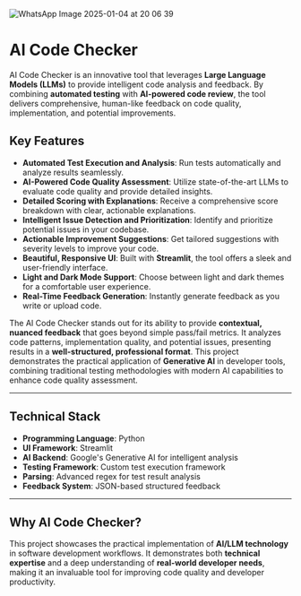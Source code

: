 
![WhatsApp Image 2025-01-04 at 20 06 39](https://github.com/user-attachments/assets/2c52a852-fbed-46da-a082-d15c8609a35b)
# AI Code Checker

AI Code Checker is an innovative tool that leverages **Large Language Models (LLMs)** to provide intelligent code analysis and feedback. By combining **automated testing** with **AI-powered code review**, the tool delivers comprehensive, human-like feedback on code quality, implementation, and potential improvements.

## Key Features

- **Automated Test Execution and Analysis**: Run tests automatically and analyze results seamlessly.
- **AI-Powered Code Quality Assessment**: Utilize state-of-the-art LLMs to evaluate code quality and provide detailed insights.
- **Detailed Scoring with Explanations**: Receive a comprehensive score breakdown with clear, actionable explanations.
- **Intelligent Issue Detection and Prioritization**: Identify and prioritize potential issues in your codebase.
- **Actionable Improvement Suggestions**: Get tailored suggestions with severity levels to improve your code.
- **Beautiful, Responsive UI**: Built with **Streamlit**, the tool offers a sleek and user-friendly interface.
- **Light and Dark Mode Support**: Choose between light and dark themes for a comfortable user experience.
- **Real-Time Feedback Generation**: Instantly generate feedback as you write or upload code.

The AI Code Checker stands out for its ability to provide **contextual, nuanced feedback** that goes beyond simple pass/fail metrics. It analyzes code patterns, implementation quality, and potential issues, presenting results in a **well-structured, professional format**. This project demonstrates the practical application of **Generative AI** in developer tools, combining traditional testing methodologies with modern AI capabilities to enhance code quality assessment.

---

## Technical Stack

- **Programming Language**: Python
- **UI Framework**: Streamlit
- **AI Backend**: Google's Generative AI for intelligent analysis
- **Testing Framework**: Custom test execution framework
- **Parsing**: Advanced regex for test result analysis
- **Feedback System**: JSON-based structured feedback

---

## Why AI Code Checker?

This project showcases the practical implementation of **AI/LLM technology** in software development workflows. It demonstrates both **technical expertise** and a deep understanding of **real-world developer needs**, making it an invaluable tool for improving code quality and developer productivity.
